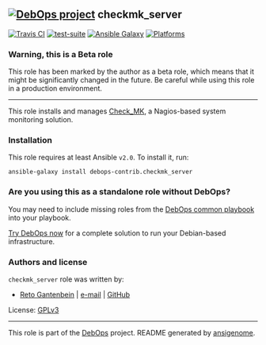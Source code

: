 ## [![DebOps project](http://debops.org/images/debops-small.png)](http://debops.org) checkmk_server

<!-- This file was generated by Ansigenome. Do not edit this file directly but
     instead have a look at the files in the ./meta/ directory. -->

[![Travis CI](http://img.shields.io/travis/debops-contrib/ansible-checkmk_server.svg?style=flat)](http://travis-ci.org/debops-contrib/ansible-checkmk_server)
[![test-suite](http://img.shields.io/badge/test--suite-ansible--checkmk__server-blue.svg?style=flat)](https://github.com/ganto/test-suite/tree/master/ansible-checkmk_server/)
[![Ansible Galaxy](http://img.shields.io/badge/galaxy-debops--contrib.checkmk_server-660198.svg?style=flat)](https://galaxy.ansible.com/debops-contrib/checkmk_server/)
[![Platforms](http://img.shields.io/badge/platforms-debian-lightgrey.svg?style=flat)](#)

### Warning, this is a Beta role

This role has been marked by the author as a beta role, which means that it
might be significantly changed in the future. Be careful while using this role
in a production environment.

***

This role installs and manages [Check_MK](http://mathias-kettner.com/check_mk.html), a Nagios-based system monitoring solution.

### Installation

This role requires at least Ansible `v2.0`. To install it, run:

```Shell
ansible-galaxy install debops-contrib.checkmk_server
```

### Are you using this as a standalone role without DebOps?

You may need to include missing roles from the [DebOps common
playbook](https://github.com/debops/debops-playbooks/blob/master/playbooks/common.yml)
into your playbook.

[Try DebOps now](https://github.com/debops/debops) for a complete solution to run your Debian-based infrastructure.


### Authors and license

`checkmk_server` role was written by:

- [Reto Gantenbein](https://linuxmonk.ch/) | [e-mail](mailto:reto.gantenbein@linuxmonk.ch) | [GitHub](https://github.com/ganto)

License: [GPLv3](https://tldrlegal.com/license/gnu-general-public-license-v3-%28gpl-3%29)

***

This role is part of the [DebOps](http://debops.org/) project. README generated by [ansigenome](https://github.com/nickjj/ansigenome/).
